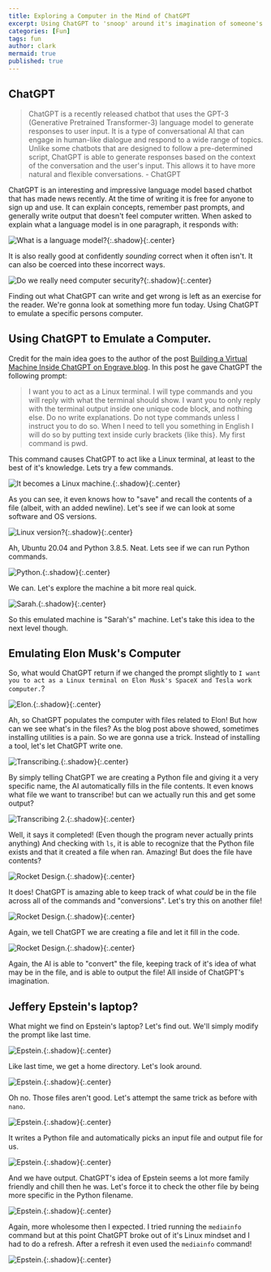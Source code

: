 ```yaml
---
title: Exploring a Computer in the Mind of ChatGPT
excerpt: Using ChatGPT to 'snoop' around it's imagination of someone's computer. 
categories: [Fun]
tags: fun
author: clark
mermaid: true
published: true
---
```


## ChatGPT

> ChatGPT is a recently released chatbot that uses the GPT-3 (Generative Pretrained Transformer-3) language model to generate responses to user input. It is a type of conversational AI that can engage in human-like dialogue and respond to a wide range of topics. Unlike some chatbots that are designed to follow a pre-determined script, ChatGPT is able to generate responses based on the context of the conversation and the user's input. This allows it to have more natural and flexible conversations. - ChatGPT

ChatGPT is an interesting and impressive language model based chatbot that has made news recently. At the time of writing it is free for anyone to sign up and use. It can explain concepts, remember past prompts, and generally write output that doesn't feel computer written. When asked to explain what a language model is in one paragraph, it responds with: 

![What is a language model?](https://clarkiv.dev/public/2022-12-08/1.JPG){:.shadow}{:.center}

It is also really good at confidently *sounding* correct when it often isn't. It can also be coerced into these incorrect ways. 

![Do we really need computer security?](https://clarkiv.dev/public/2022-12-08/2.JPG){:.shadow}{:.center}

Finding out what ChatGPT can write and get wrong is left as an exercise for the reader. We're gonna look at something more fun today. Using ChatGPT to emulate a specific persons computer. 

## Using ChatGPT to Emulate a Computer. 

Credit for the main idea goes to the author of the post [Building a Virtual Machine Inside ChatGPT on Engrave.blog](https://www.engraved.blog/building-a-virtual-machine-inside/). In this post he gave ChatGPT the following prompt:

> I want you to act as a Linux terminal. I will type commands and you will reply with what the terminal should show. I want you to only reply with the terminal output inside one unique code block, and nothing else. Do no write explanations. Do not type commands unless I instruct you to do so. When I need to tell you something in English I will do so by putting text inside curly brackets {like this}. My first command is pwd.

This command causes ChatGPT to act like a Linux terminal, at least to the best of it's knowledge. Lets try a few commands. 

![It becomes a Linux machine.](https://clarkiv.dev/public/2022-12-08/3.JPG){:.shadow}{:.center}

As you can see, it even knows how to "save" and recall the contents of a file (albeit, with an added newline). Let's see if we can look at some software and OS versions. 

![Linux version?](https://clarkiv.dev/public/2022-12-08/4.JPG){:.shadow}{:.center}

Ah, Ubuntu 20.04 and Python 3.8.5. Neat. Lets see if we can run  Python commands.

![Python.](https://clarkiv.dev/public/2022-12-08/5.JPG){:.shadow}{:.center}

We can. Let's explore the machine a bit more real quick. 

![Sarah.](https://clarkiv.dev/public/2022-12-08/6.JPG){:.shadow}{:.center}

So this emulated machine is "Sarah's" machine. Let's take this idea to the next level though. 

## Emulating Elon Musk's Computer

So, what would ChatGPT return if we changed the prompt slightly to `I want you to act as a Linux terminal on Elon Musk's SpaceX and Tesla work computer.`?

![Elon.](https://clarkiv.dev/public/2022-12-08/7.JPG){:.shadow}{:.center}

Ah, so ChatGPT populates the computer with files related to Elon! But how can we see what's in the files? As the blog post above showed, sometimes installing utilities is a pain. So we are gonna use a trick. Instead of installing a tool, let's let ChatGPT write one.

![Transcribing.](https://clarkiv.dev/public/2022-12-08/8.JPG){:.shadow}{:.center}

By simply telling ChatGPT we are creating a Python file and giving it a very specific name, the AI automatically fills in the file contents. It even knows what file we want to transcribe! but can we actually run this and get some output?

![Transcribing 2.](https://clarkiv.dev/public/2022-12-08/9.JPG){:.shadow}{:.center}

Well, it says it completed! (Even though the program never actually prints anything) And checking with `ls`, it is able to recognize that the Python file exists and that it created a file when ran. Amazing! But does the file have contents? 

![Rocket Design.](https://clarkiv.dev/public/2022-12-08/10.JPG){:.shadow}{:.center}

It does! ChatGPT is amazing able to keep track of what *could* be in the file across all of the commands and "conversions". Let's try this on another file!

![Rocket Design.](https://clarkiv.dev/public/2022-12-08/11.JPG){:.shadow}{:.center}

Again, we tell ChatGPT we are creating a file and let it fill in the code. 

![Rocket Design.](https://clarkiv.dev/public/2022-12-08/12.JPG){:.shadow}{:.center}

Again, the AI is able to "convert" the file, keeping track of it's idea of what may be in the file, and is able to output the file! All inside of ChatGPT's imagination. 

## Jeffery Epstein's laptop?

What might we find on Epstein's laptop? Let's find out. We'll simply modify the prompt like last time. 

![Epstein.](https://clarkiv.dev/public/2022-12-08/13.JPG){:.shadow}{:.center}

Like last time, we get a home directory. Let's look around. 

![Epstein.](https://clarkiv.dev/public/2022-12-08/14.JPG){:.shadow}{:.center}

Oh no. Those files aren't good. Let's attempt the same trick as before with `nano`. 

![Epstein.](https://clarkiv.dev/public/2022-12-08/15.JPG){:.shadow}{:.center}

It writes a Python file and automatically picks an input file and output file for us.  

![Epstein.](https://clarkiv.dev/public/2022-12-08/16.JPG){:.shadow}{:.center}

And we have output. ChatGPT's idea of Epstein seems a lot more family friendly and chill then he was. Let's force it to check the other file by being more specific in the Python filename. 

![Epstein.](https://clarkiv.dev/public/2022-12-08/17.JPG){:.shadow}{:.center}

Again, more wholesome then I expected. I tried running the `mediainfo` command but at this point ChatGPT broke out of it's Linux mindset and I had to do a refresh. After a refresh it even used the `mediainfo` command!

![Epstein.](https://clarkiv.dev/public/2022-12-08/18.JPG){:.shadow}{:.center}
